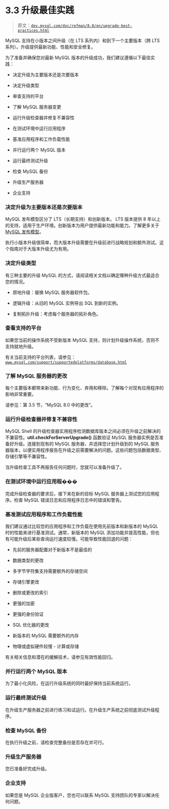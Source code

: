 # 3.3 升级最佳实践

> 原文：[`dev.mysql.com/doc/refman/8.0/en/upgrade-best-practices.html`](https://dev.mysql.com/doc/refman/8.0/en/upgrade-best-practices.html)

MySQL 支持在小版本之间升级（在 LTS 系列内）和到下一个主要版本（跨 LTS 系列）。升级提供最新功能、性能和安全修复。

为了准备并确保您对最新 MySQL 版本的升级成功，我们建议遵循以下最佳实践：

+   决定升级为主要版本还是次要版本

+   决定升级类型

+   审查支持的平台

+   了解 MySQL 服务器变更

+   运行升级检查器并修复不兼容性

+   在测试环境中运行应用程序

+   基准应用程序和工作负载性能

+   并行运行两个 MySQL 版本

+   运行最终测试升级

+   检查 MySQL 备份

+   升级生产服务器

+   企业支持

### 决定升级为主要版本还是次要版本

MySQL 发布模型区分了 LTS（长期支持）和创新版本。 LTS 版本提供 8 年以上的支持，适用于生产环境。创新版本为用户提供最新功能和能力。了解更多关于[MySQL 发布模型](https://blogs.oracle.com/mysql/post/introducing-mysql-innovation-and-longterm-support-lts-versions)。

执行小版本升级很简单，而大版本升级需要在升级前进行战略规划和额外测试。这个指南对于大版本升级尤为有用。

### 决定升级类型

有三种主要的升级 MySQL 的方式，请阅读相关文档以确定哪种升级方式最适合您的情况。

+   原地升级：替换 MySQL 服务器软件包。

+   逻辑升级：从旧的 MySQL 实例导出 SQL 到新的实例。

+   复制拓扑升级：考虑每个服务器的拓扑角色。

### 查看支持的平台

如果您当前的操作系统不受新版本 MySQL 支持，则计划升级操作系统，否则不支持就地升级。

有关当前支持的平台列表，请参见：[`www.mysql.com/support/supportedplatforms/database.html`](https://www.mysql.com/support/supportedplatforms/database.html)

### 了解 MySQL 服务器的更改

每个主要版本都带来新功能、行为变化、弃用和移除。了解每个对现有应用程序的影响非常重要。

请参见：第 3.5 节，“MySQL 8.0 中的更改”。

### 运行升级检查器并修复不兼容性

MySQL Shell 的升级检查器实用程序检测数据库版本之间必须在升级之前解决的不兼容性。**util.checkForServerUpgrade()** 函数验证 MySQL 服务器实例是否准备好升级。连接到现有的 MySQL 服务器，并选择您计划升级到的 MySQL 服务器版本，以便实用程序报告在升级之前需要解决的问题。这些问题包括数据类型、存储引擎等不兼容性。

当升级检查工具不再报告任何问题时，您就可以准备升级了。

### 在测试环境中运行应用程���

完成升级检查器的要求后，接下来在新的目标 MySQL 服务器上测试您的应用程序。检查 MySQL 错误日志和应用程序日志中的错误和警告。

### 基准测试应用程序和工作负载性能

我们建议通过比较您的应用程序和工作负载在使用先前版本和新版本的 MySQL 时的性能来进行基准测试。通常，新版本的 MySQL 添加功能并提高性能，但也有可能升级后某些查询运行速度较慢。可能导致性能回退的问题：

+   先前的服务器配置对于新版本不是最佳的

+   数据类型的更改

+   多字节字符集支持需要额外的存储空间

+   存储引擎更改

+   删除或更改的索引

+   更强的加密

+   更强的身份验证

+   SQL 优化器的更改

+   新版本的 MySQL 需要额外的内存

+   物理或虚拟硬件较慢 - 计算或存储

有关相关信息和潜在的缓解技术，请参见有效性能回归。

### 并行运行两个 MySQL 版本

为了最小化风险，在运行升级系统的同时最好保持当前系统运行。

### 运行最终测试升级

在升级生产服务器之前进行练习和试运行。在升级生产系统之前彻底测试升级程序。

### 检查 MySQL 备份

在执行升级之前，请检查完整备份是否存在并可行。

### 升级生产服务器

您已准备好完成升级。

### 企业支持

如果您是 MySQL 企业版客户，您也可以联系 MySQL 支持团队的专家以解决任何问题。
